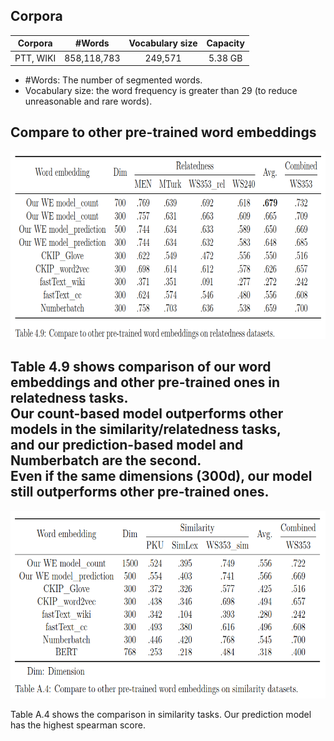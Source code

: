 ## Corpora
Corpora    | #Words      | Vocabulary size | Capacity
:---------:|:-----------:|:---------------:|:--------:
PTT, WIKI  | 858,118,783 | 249,571         | 5.38 GB

- #Words: The number of segmented words.
- Vocabulary size: the word frequency is greater than 29 (to reduce unreasonable and rare words).

## Compare to other pre-trained word embeddings
<p align="left">
  <img width="800" height="300" src="./relatedness_compare_to_other_pre_trained_word_embeddings.png">
</p>

Table 4.9 shows comparison of our word embeddings and other pre-trained ones in relatedness tasks.  
Our count-based model outperforms other models in the similarity/relatedness tasks,  
and our prediction-based model and Numberbatch are the second.  
Even if the same dimensions (300d), our model still outperforms other pre-trained ones.  
--------------
<p align="left">
  <img width="800" height="300" src="./similarity_compare_to_other_pre_trained_word_embeddings.png">
</p>

Table A.4 shows the comparison in similarity tasks. Our prediction model has the highest spearman score.
